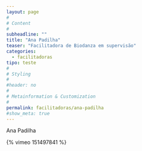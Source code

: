 ```yaml
---
layout: page
#
# Content
#
subheadline: ""
title: "Ana Padilha"
teaser: "Facilitadora de Biodanza em supervisão"
categories: 
  - facilitadoras
tipo: teste
#
# Styling
#
#header: no
#
# Metainformation & Customization
#
permalink: facilitadoras/ana-padilha
#show_meta: true
---
```


Ana Padilha

<div class="flex-video">
{% vimeo 151497841 %}
</div>
